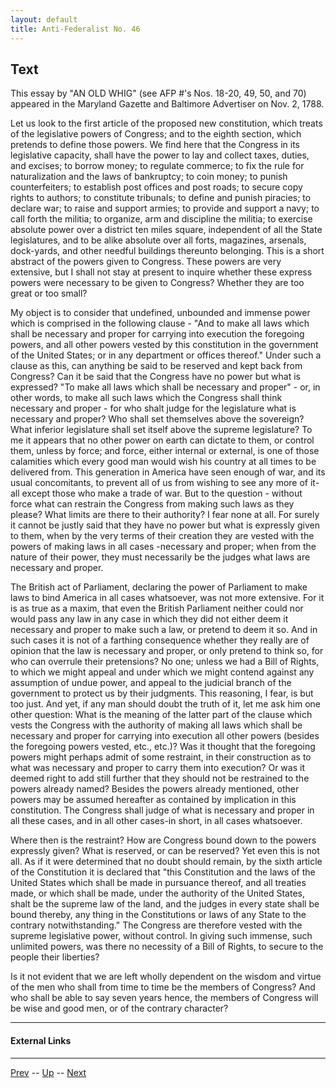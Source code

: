 ```yaml
---
layout: default
title: Anti-Federalist No. 46
---
```


## Text

This essay by "AN OLD WHIG" (see AFP #'s Nos. 18-20, 49, 50, and 70) appeared in the Maryland Gazette and Baltimore Advertiser on Nov. 2, 1788.

Let us look to the first article of the proposed new constitution, which treats of the legislative powers of Congress; and to the eighth section, which pretends to define those powers. We find here that the Congress in its legislative capacity, shall have the power to lay and collect taxes, duties, and excises; to borrow money; to regulate commerce; to fix the rule for naturalization and the laws of bankruptcy; to coin money; to punish counterfeiters; to establish post offices and post roads; to secure copy rights to authors; to constitute tribunals; to define and punish piracies; to declare war; to raise and support armies; to provide and support a navy; to call forth the militia; to organize, arm and discipline the militia; to exercise absolute power over a district ten miles square, independent of all the State legislatures, and to be alike absolute over all forts, magazines, arsenals, dock-yards, and other needful buildings thereunto belonging. This is a short abstract of the powers given to Congress. These powers are very extensive, but I shall not stay at present to inquire whether these express powers were necessary to be given to Congress? Whether they are too great or too small?

My object is to consider that undefined, unbounded and immense power which is comprised in the following clause - "And to make all laws which shall be necessary and proper for carrying into execution the foregoing powers, and all other powers vested by this constitution in the government of the United States; or in any department or offices thereof." Under such a clause as this, can anything be said to be reserved and kept back from Congress? Can it be said that the Congress have no power but what is expressed? "To make all laws which shall be necessary and proper" - or, in other words, to make all such laws which the Congress shall think necessary and proper - for who shalt judge for the legislature what is necessary and proper? Who shall set themselves above the sovereign? What inferior legislature shall set itself above the supreme legislature? To me it appears that no other power on earth can dictate to them, or control them, unless by force; and force, either internal or external, is one of those calamities which every good man would wish his country at all times to be delivered from. This generation in America have seen enough of war, and its usual concomitants, to prevent all of us from wishing to see any more of it-all except those who make a trade of war. But to the question - without force what can restrain the Congress from making such laws as they please? What limits are there to their authority? I fear none at all. For surely it cannot be justly said that they have no power but what is expressly given to them, when by the very terms of their creation they are vested with the powers of making laws in all cases -necessary and proper; when from the nature of their power, they must necessarily be the judges what laws are necessary and proper.

The British act of Parliament, declaring the power of Parliament to make laws to bind America in all cases whatsoever, was not more extensive. For it is as true as a maxim, that even the British Parliament neither could nor would pass any law in any case in which they did not either deem it necessary and proper to make such a law, or pretend to deem it so. And in such cases it is not of a farthing consequence whether they really are of opinion that the law is necessary and proper, or only pretend to think so, for who can overrule their pretensions? No one; unless we had a Bill of Rights, to which we might appeal and under which we might contend against any assumption of undue power, and appeal to the judicial branch of the government to protect us by their judgments. This reasoning, I fear, is but too just. And yet, if any man should doubt the truth of it, let me ask him one other question: What is the meaning of the latter part of the clause which vests the Congress with the authority of making all laws which shall be necessary and proper for carrying into execution all other powers (besides the foregoing powers vested, etc., etc.)? Was it thought that the foregoing powers might perhaps admit of some restraint, in their construction as to what was necessary and proper to carry them into execution? Or was it deemed right to add still further that they should not be restrained to the powers already named? Besides the powers already mentioned, other powers may be assumed hereafter as contained by implication in this constitution. The Congress shall judge of what is necessary and proper in all these cases, and in all other cases-in short, in all cases whatsoever.

Where then is the restraint? How are Congress bound down to the powers expressly given? What is reserved, or can be reserved? Yet even this is not all. As if it were determined that no doubt should remain, by the sixth article of the Constitution it is declared that "this Constitution and the laws of the United States which shall be made in pursuance thereof, and all treaties made, or which shall be made, under the authority of the United States, shalt be the supreme law of the land, and the judges in every state shall be bound thereby, any thing in the Constitutions or laws of any State to the contrary notwithstanding." The Congress are therefore vested with the supreme legislative power, without control. In giving such immense, such unlimited powers, was there no necessity of a Bill of Rights, to secure to the people their liberties?

Is it not evident that we are left wholly dependent on the wisdom and virtue of the men who shall from time to time be the members of Congress? And who shall be able to say seven years hence, the members of Congress will be wise and good men, or of the contrary character?

---
#### External Links

---

[Prev](45.md) -- [Up](README.md) -- [Next](47.md)